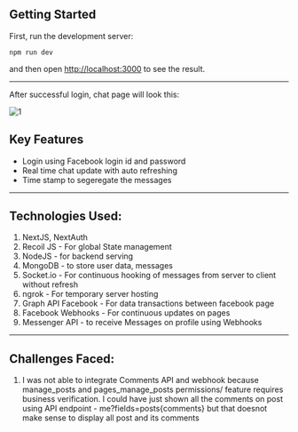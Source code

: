 ## Getting Started

First, run the development server:

`npm run dev`

and then open [http://localhost:3000](http://localhost:3000) to see the result.

<hr />

After successful login, chat page will look this:

![1](https://user-images.githubusercontent.com/47441501/130314297-fb42aa73-6d9a-47ac-aa3c-c9a4550f9aad.png)


## Key Features

* Login using Facebook login id and password
* Real time chat update with auto refreshing
* Time stamp to segeregate the messages

<hr />

## Technologies Used:
1. NextJS, NextAuth
2. Recoil JS - For global State management
3. NodeJS - for backend serving
4. MongoDB - to store user data, messages
5. Socket.io - For continuous hooking of messages from server to client
without refresh
6. ngrok - For temporary server hosting
7. Graph API Facebook - For data transactions between facebook page
8. Facebook Webhooks - For continuous updates on pages
9. Messenger API - to receive Messages on profile using Webhooks

<hr />

## Challenges Faced:
1. I was not able to integrate Comments API and webhook because
manage_posts and pages_manage_posts permissions/ feature requires business verification. I could have just shown all the comments on post using API endpoint - me?fields=posts{comments} but that doesnot make sense to display all post and its comments


